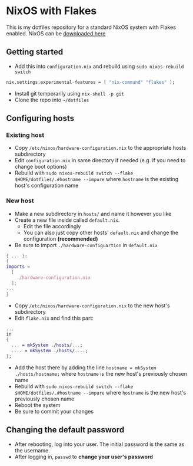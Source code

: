 # NixOS with Flakes
This is my dotfiles repository for a standard NixOS system with Flakes enabled.
NixOS can be [downloaded here](https://nixos.org/download#nixos-iso)
## Getting started
- Add this into `configuration.nix` and rebuild using `sudo nixos-rebuild switch`
```nix
nix.settings.experimental-features = [ "nix-command" "flakes" ];
```
- Install git temporarily using `nix-shell -p git`
- Clone the repo into `~/dotfiles`

## Configuring hosts
### Existing host
- Copy `/etc/nixos/hardware-configuration.nix` to the appropriate hosts subdirectory
- Edit `configuration.nix` in same directory if needed (e.g. if you need to change boot options)
- Rebuild with `sudo nixos-rebuild switch --flake $HOME/dotfiles/.#hostname --impure` where `hostname` is the existing host's configuration name

### New host
- Make a new subdirectory in `hosts/` and name it however you like
- Create a new file inside called `default.nix`.
  - Edit the file accordingly
  - You can also just copy other hosts' `default.nix` and change the configuration **(recommended)**
- Be sure to import `./hardware-configuartion` in `default.nix`
```nix
{ ... }:
{
imports =
  [
    ./hardware-configuration.nix
  ];
...
}
```
- Copy `/etc/nixos/hardware-configuration.nix` to the new host's subdirectory
- Edit `flake.nix` and find this part:
```nix
...
in
{
  ... = mkSystem ./hosts/...;
  .... = mkSystem ./hosts/....;
};
```
- Add the host there by adding the line `hostname = mkSystem ./hosts/hostname;` where `hostname` is the new host's previously chosen name
- Rebuild with `sudo nixos-rebuild switch --flake $HOME/dotfiles/.#hostname --impure` where `hostname` is the new host's previously chosen name
- Reboot the system
- Be sure to commit your changes

## Changing the default password
- After rebooting, log into your user. The initial password is the same as the username.
- After logging in, `passwd` to **change your user's password**